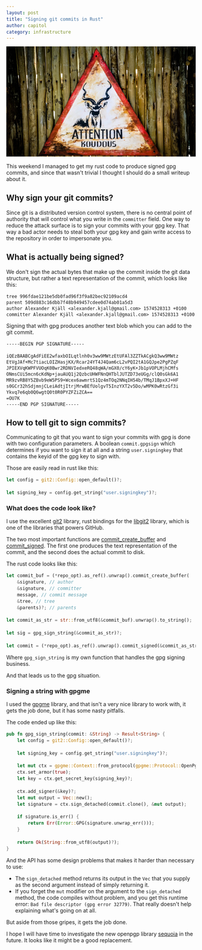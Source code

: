 ```yaml
---
layout: post
title: "Signing git commits in Rust"
author: capitol
category: infrastructure
---
```

![rust-sign](/images/rust-sign.jpg)

This weekend I managed to get my rust code to produce signed gpg commits, and since
that wasn't trivial I thought I should do a small writeup about it.

## Why sign your git commits?

Since git is a distributed version control system, there is no central point of authority
that will control what you write in the `committer` field. One way to reduce the attack surface
is to sign your commits with your gpg key. That way a bad actor needs to steal both your
gpg key and gain write access to the repository in order to impersonate you.

## What is actually being signed?

We don't sign the actual bytes that make up the commit inside the git data structure, but
rather a text representation of the commit, which looks like this:

```text
tree 996fdae121be5db0fad96f3f9a82bec92109acd4
parent 509d883c16dbb7f48b949457cdee0d74ab01a5d3
author Alexander Kjäll <alexander.kjall@gmail.com> 1574528313 +0100
committer Alexander Kjäll <alexander.kjall@gmail.com> 1574528313 +0100
```

Signing that with gpg produces another text blob which you can add to the git commit.

```text
-----BEGIN PGP SIGNATURE-----

iQEzBAABCgAdFiEE2wfaxbOILqtlnh0v3ww9MWtzEtUFAl3ZZTkACgkQ3ww9MWtz
EtVgJAf+Mc7tiacLOIZHasjKX/Rcar24YT4J4Qam6cL2vPQI2tA1GQJpe2PgPZqF
JPIEXVqKWPFVUOqK0Bwr2RDNVIedxeRQ48qWA/mGX0/cY6yK+Jb1pVOPLMjhCMfs
ONmsCUi5mcn6cKdNp+jauAUQ1j2QzbcUHWFNnQHTblJUTZD73eUGg/clQ0sGk6A1
MR9zvRB8Y5ZBvb9eW5PS9+Wcex6awmrtS1Qz4mTOq2NNqIH54b/TMqJ1BpxXJ+HF
s0GCr32hSdjmnjCLeiAdtjItrjMrwBEfUolgvT5InzYXT2v5Do/wMPK0wRtzGf3i
Ykvq7e6qb0Q6wgtQ0t0R0PYZFZiZCA==
=OU7K
-----END PGP SIGNATURE-----
```

## How to tell git to sign commits?

Communicating to git that you want to sign your commits with gpg is done with two configuration
parameters. A boolean `commit.gpgsign` which determines if you want to sign it at all and a string
`user.signingkey` that contains the keyid of the gpg key to sign with.

Those are easily read in rust like this:

```rust
let config = git2::Config::open_default()?;

let signing_key = config.get_string("user.signingkey")?;
```

### What does the code look like?

I use the excellent [git2](https://docs.rs/git2/) library, rust bindings for
the [libgit2](https://libgit2.org/) library, which is one of the libraries that powers GitHub.

The two most important functions are [commit_create_buffer](https://docs.rs/git2/0.10.2/git2/struct.Repository.html#method.commit_create_buffer) 
and [commit_signed](https://docs.rs/git2/0.10.2/git2/struct.Repository.html#method.commit_signed).
The first one produces the text representation of the commit, and the second does the actual commit
to disk.

The rust code looks like this:

```rust
let commit_buf = (*repo_opt).as_ref().unwrap().commit_create_buffer(
    &signature, // author
    &signature, // committer
    message, // commit message
    &tree, // tree
    &parents)?; // parents

let commit_as_str = str::from_utf8(&commit_buf).unwrap().to_string();

let sig = gpg_sign_string(&commit_as_str)?;

let commit = (*repo_opt).as_ref().unwrap().commit_signed(&commit_as_str, &sig, Some("gpgsig"));
```

Where `gpg_sign_string` is my own function that handles the gpg signing business.

And that leads us to the gpg situation.

### Signing a string with gpgme

I used the [gpgme](https://docs.rs/crate/gpgme/0.9.1) library, and that isn't a very nice library
to work with, it gets the job done, but it has some nasty pitfalls.

The code ended up like this:

```rust
pub fn gpg_sign_string(commit: &String) -> Result<String> {
    let config = git2::Config::open_default()?;

    let signing_key = config.get_string("user.signingkey")?;

    let mut ctx = gpgme::Context::from_protocol(gpgme::Protocol::OpenPgp)?;
    ctx.set_armor(true);
    let key = ctx.get_secret_key(signing_key)?;

    ctx.add_signer(&key)?;
    let mut output = Vec::new();
    let signature = ctx.sign_detached(commit.clone(), &mut output);

    if signature.is_err() {
        return Err(Error::GPG(signature.unwrap_err()));
    }

    return Ok(String::from_utf8(output)?);
}
```

And the API has some design problems that makes it harder than necessary to use:

 * The `sign_detached` method returns its output in the `Vec` that you supply as the second argument
   instead of simply returning it.
 * If you forget the `mut` modifier on the argument to the `sign_detached` method, the
   code compiles without problem, and you get this runtime error: `Bad file descriptor (gpg error 32779)`.
   That really doesn't help explaining what's going on at all.

But aside from those gripes, it gets the job done.

I hope I will have time to investigate the new openpgp library
[sequoia](https://sequoia-pgp.org/) in the future. It looks like it might be a good replacement.
